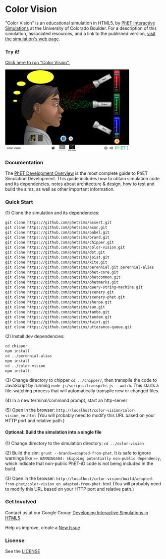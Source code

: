 Color Vision
=============
"Color Vision" is an educational simulation in HTML5, by <a href="https://phet.colorado.edu/" target="_blank">PhET
Interactive Simulations</a>
at the University of Colorado Boulder.
For a description of this simulation, associated resources, and a link to the published version,
<a href="https://phet.colorado.edu/en/simulation/color-vision" target="_blank">visit the simulation's web page</a>.

### Try it!

<a href="https://phet.colorado.edu/sims/html/color-vision/latest/color-vision_en.html" target="_blank">Click here to
run "Color Vision".</a>

<a href="https://phet.colorado.edu/sims/html/color-vision/latest/color-vision_en.html" target="_blank">
<img src="https://raw.githubusercontent.com/phetsims/color-vision/main/assets/color-vision-screenshot.png" alt="Screenshot" style="width: 400px;"/>
</a>

### Documentation

The <a href="https://github.com/phetsims/phet-info/blob/main/doc/phet-development-overview.md" target="_blank">PhET
Development Overview</a> is the most complete guide to PhET Simulation
Development. This guide includes how to obtain simulation code and its dependencies, notes about architecture & design,
how to test and build
the sims, as well as other important information.

### Quick Start

(1) Clone the simulation and its dependencies:

```
git clone https://github.com/phetsims/assert.git
git clone https://github.com/phetsims/axon.git
git clone https://github.com/phetsims/babel.git
git clone https://github.com/phetsims/brand.git
git clone https://github.com/phetsims/chipper.git
git clone https://github.com/phetsims/color-vision.git
git clone https://github.com/phetsims/dot.git
git clone https://github.com/phetsims/joist.git
git clone https://github.com/phetsims/kite.git
git clone https://github.com/phetsims/perennial.git perennial-alias
git clone https://github.com/phetsims/phet-core.git
git clone https://github.com/phetsims/phetcommon.git
git clone https://github.com/phetsims/phetmarks.git
git clone https://github.com/phetsims/query-string-machine.git
git clone https://github.com/phetsims/scenery.git
git clone https://github.com/phetsims/scenery-phet.git
git clone https://github.com/phetsims/sherpa.git
git clone https://github.com/phetsims/sun.git
git clone https://github.com/phetsims/tambo.git
git clone https://github.com/phetsims/tandem.git
git clone https://github.com/phetsims/twixt.git
git clone https://github.com/phetsims/utterance-queue.git
```

(2) Install dev dependencies:

```
cd chipper
npm install
cd ../perennial-alias
npm install
cd ../color-vision
npm install
```

(3) Change directory to chipper `cd ../chipper/`, then transpile the code to JavaScript by
running `node js/scripts/transpile.js --watch`. This starts a file-watching process
that will automatically transpile new or changed files.

(4) In a new terminal/command prompt, start an http-server

(5) Open in the browser: `http://localhost/color-vision/color-vision_en.html` (You will probably need to modify this URL
based on your HTTP port and relative path.)

#### Optional: Build the simulation into a single file

(1) Change directory to the simulation directory: `cd ../color-vision`

(2) Build the sim: `grunt --brands=adapted-from-phet`. It is safe to ignore warnings
like `>> WARNING404: Skipping potentially non-public dependency`,
which indicate that non-public PhET-iO code is not being included in the build.

(3) Open in the
browser: `http://localhost/color-vision/build/adapted-from-phet/color-vision_en_adapted-from-phet.html` (You will
probably need to modify this URL based on your HTTP port and relative path.)

### Get Involved

Contact us at our Google
Group: <a href="http://groups.google.com/forum/#!forum/developing-interactive-simulations-in-html5" target="_blank">
Developing Interactive Simulations in HTML5</a>

Help us improve, create a <a href="http://github.com/phetsims/color-vision/issues/new" target="_blank">New Issue</a>

### License

See the <a href="https://github.com/phetsims/color-vision/blob/main/LICENSE" target="_blank">LICENSE</a>

